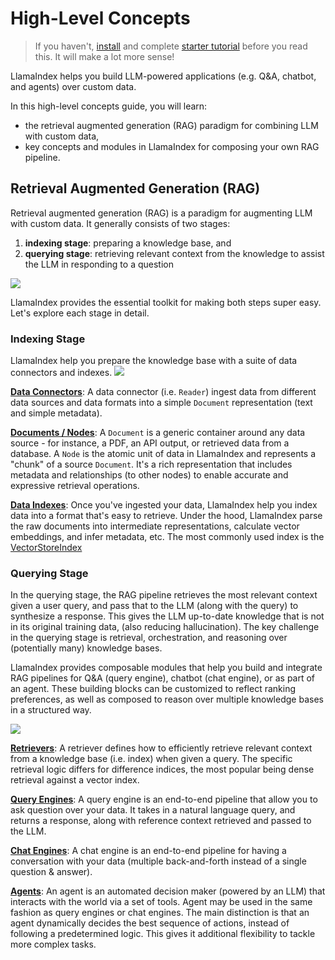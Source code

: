 # High-Level Concepts

> If you haven't, [install](/getting_started/installation.md) and complete [starter tutorial](/getting_started/starter_example.md) before you read this. It will make a lot more sense!

LlamaIndex helps you build LLM-powered applications (e.g. Q&A, chatbot, and agents) over custom data.

In this high-level concepts guide, you will learn:
* the retrieval augmented generation (RAG) paradigm for combining LLM with custom data,
* key concepts and modules in LlamaIndex for composing your own RAG pipeline.

## Retrieval Augmented Generation (RAG)
Retrieval augmented generation (RAG) is a paradigm for augmenting LLM with custom data.
It generally consists of two stages: 
1) **indexing stage**: preparing a knowledge base, and
2) **querying stage**: retrieving relevant context from the knowledge to assist the LLM in responding to a question

![](/_static/getting_started/rag.png)


LlamaIndex provides the essential toolkit for making both steps super easy.
Let's explore each stage in detail.

### Indexing Stage
LlamaIndex help you prepare the knowledge base with a suite of data connectors and indexes.
![](/_static/getting_started/indexing.png) 

[**Data Connectors**](/core_modules/data_modules/connector/root.md):
A data connector (i.e. `Reader`) ingest data from different data sources and data formats into a simple `Document` representation (text and simple metadata).

[**Documents / Nodes**](/core_modules/data_modules/documents_and_nodes/root.md): A `Document` is a generic container around any data source - for instance, a PDF, an API output, or retrieved data from a database. A `Node` is the atomic unit of data in LlamaIndex and represents a "chunk" of a source `Document`. It's a rich representation that includes metadata and relationships (to other nodes) to enable accurate and expressive retrieval operations.

[**Data Indexes**](/core_modules/data_modules/index/root.md): 
Once you've ingested your data, LlamaIndex help you index data into a format that's easy to retrieve.
Under the hood, LlamaIndex parse the raw documents into intermediate representations, calculate vector embeddings, and infer metadata, etc.
The most commonly used index is the [VectorStoreIndex](/core_modules/data_modules/index/vector_store_guide.ipynb)

### Querying Stage
In the querying stage, the RAG pipeline retrieves the most relevant context given a user query,
and pass that to the LLM (along with the query) to synthesize a response.
This gives the LLM up-to-date knowledge that is not in its original training data,
(also reducing hallucination).
The key challenge in the querying stage is retrieval, orchestration, and reasoning over (potentially many) knowledge bases.

LlamaIndex provides composable modules that help you build and integrate RAG pipelines for Q&A (query engine), chatbot (chat engine), or as part of an agent.
These building blocks can be customized to reflect ranking preferences, as well as composed to reason over multiple knowledge bases in a structured way.

![](/_static/getting_started/querying.png)

[**Retrievers**](/core_modules//query_modules/retriever/root.md): 
A retriever defines how to efficiently retrieve relevant context from a knowledge base (i.e. index) when given a query.
The specific retrieval logic differs for difference indices, the most popular being dense retrieval against a vector index.


[**Query Engines**](/core_modules/query_modules/query_engine/root.md):
A query engine is an end-to-end pipeline that allow you to ask question over your data.
It takes in a natural language query, and returns a response, along with reference context retrieved and passed to the LLM.


[**Chat Engines**](/core_modules/query_modules/chat_engines/root.md): 
A chat engine is an end-to-end pipeline for having a conversation with your data
(multiple back-and-forth instead of a single question & answer).

[**Agents**](/core_modules/query_modules/agent/root.md): 
An agent is an automated decision maker (powered by an LLM) that interacts with the world via a set of tools.
Agent may be used in the same fashion as query engines or chat engines. 
The main distinction is that an agent dynamically decides the best sequence of actions, instead of following a predetermined logic.
This gives it additional flexibility to tackle more complex tasks.